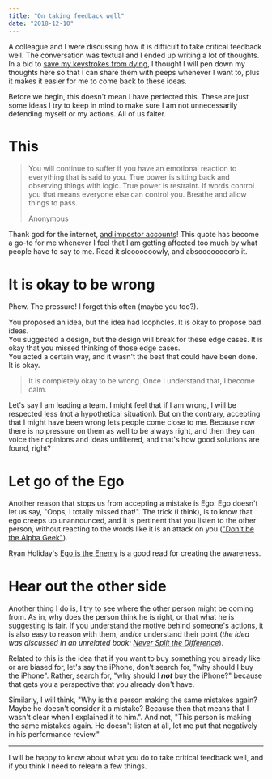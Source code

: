 ```yaml
---
title: "On taking feedback well"
date: "2018-12-10"
---
```


A colleague and I were discussing how it is difficult to take critical feedback well. The conversation was textual and I ended up writing a lot of thoughts. In a bid to [save my keystrokes from dying](https://jamesclear.com/keystrokes), I thought I will pen down my thoughts here so that I can share them with peeps whenever I want to, plus it makes it easier for me to come back to these ideas.

Before we begin, this doesn't mean I have perfected this. These are just some ideas I try to keep in mind to make sure I am not unnecessarily defending myself or my actions. All of us falter.

# This

> You will continue to suffer if you have an emotional reaction to everything that is said to you. True power is sitting back and observing things with logic. True power is restraint. If words control you that means everyone else can control you. Breathe and allow things to pass.
> 
> Anonymous

Thank god for the internet, [and impostor accounts](https://www.inc.com/justin-bariso/fake-warren-buffetts-twitter-feed-is-suddenly-sharing-secrets-to-a-fulfilling-life.html)! This quote has become a go-to for me whenever I feel that I am getting affected too much by what people have to say to me. Read it slooooooowly, and absoooooooorb it.

# It is okay to be wrong

Phew. The pressure! I forget this often (maybe you too?). 

You proposed an idea, but the idea had loopholes. It is okay to propose bad ideas.  
You suggested a design, but the design will break for these edge cases. It is okay that you missed thinking of those edge cases.  
You acted a certain way, and it wasn't the best that could have been done. It is okay.

> It is completely okay to be wrong. Once I understand that, I become calm.

Let's say I am leading a team. I might feel that if I am wrong, I will be respected less (not a hypothetical situation). But on the contrary, accepting that I might have been wrong lets people come close to me. Because now there is no pressure on them as well to be always right, and then they can voice their opinions and ideas unfiltered, and that's how good solutions are found, right?  

# Let go of the Ego

Another reason that stops us from accepting a mistake is Ego. Ego doesn't let us say, "Oops, I totally missed that!". The trick (I think), is to know that ego creeps up unannounced, and it is pertinent that you listen to the other person, without reacting to the words like it is an attack on you (["Don't be the Alpha Geek"](https://ketanbhatt.com/2018/08/12/dont-be-the-alpha-geek-your-team-deserves-better/)).

Ryan Holiday's [Ego is the Enemy](https://www.goodreads.com/book/show/27036528-ego-is-the-enemy) is a good read for creating the awareness.

# Hear out the other side

Another thing I do is, I try to see where the other person might be coming from. As in, why does the person think he is right, or that what he is suggesting is fair. If you understand the motive behind someone's actions, it is also easy to reason with them, and/or understand their point (_the idea was discussed in an unrelated book:_ [_Never Split the Difference_](https://www.goodreads.com/book/show/26156469-never-split-the-difference)). 

Related to this is the idea that if you want to buy something you already like or are biased for, let's say the iPhone, don't search for, "why should I buy the iPhone". Rather, search for, "why should I **_not_** buy the iPhone?" because that gets you a perspective that you already don't have. 

Similarly, I will think, "Why is this person making the same mistakes again? Maybe he doesn't consider it a mistake? Because then that means that I wasn't clear when I explained it to him.". And not, "This person is making the same mistakes again. He doesn't listen at all, let me put that negatively in his performance review."

* * *

I will be happy to know about what you do to take critical feedback well, and if you think I need to relearn a few things.
